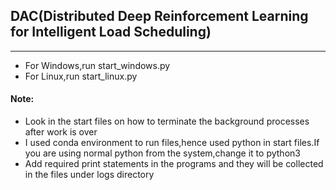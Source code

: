 ## DAC(Distributed Deep Reinforcement Learning for Intelligent Load Scheduling)

***

- For Windows,run start_windows.py
- For Linux,run start_linux.py

#### <b>Note</b>:
- Look in the start files on how to terminate the background processes after work is over
- I used conda environment to run files,hence used python in start files.If you are using normal python from the system,change it to python3
- Add required print statements in the programs and they will be collected in the files under logs directory
